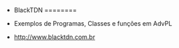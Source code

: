* BlackTDN
========

* Exemplos de Programas, Classes e funções em AdvPL
* http://www.blacktdn.com.br
